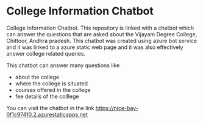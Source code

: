 # College Information Chatbot
College Information Chatbot.
    This repository is linked with a chatbot which can answer the questions that are asked about the Vijayam Degree College, Chittoor, Andhra pradesh.  This chatbot was created using azure bot service and it was linked to a azure static web page and it was also effectively answer college related queries.

This chatbot can answer many questions like 
- about the college
- where the college is situated
- courses offered in the college
- fee details of the colllege

You can visit the chatbot in the link 
https://nice-bay-0f1c97410.2.azurestaticapps.net
